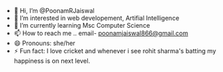 - 👋 Hi, I’m @PoonamRJaiswal
- 👀 I’m interested in web developement, Artifial Intelligence
- 🌱 I’m currently learning Msc Computer Science
- 📫 How to reach me .. email- poonamjaiswal866@gmail.com
- 😄 Pronouns:  she/her
- ⚡ Fun fact: I love cricket and whenever i see rohit sharma's batting my happiness is on next level.

<!---
PoonamRJaiswal/PoonamRJaiswal is a ✨ special ✨ repository because its `README.md` (this file) appears on your GitHub profile.
You can click the Preview link to take a look at your changes.
--->
